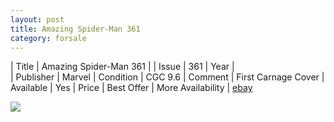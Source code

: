 ```yaml
---
layout: post
title: Amazing Spider-Man 361
category: forsale
---
```


| Title | Amazing Spider-Man 361 |
| Issue | 361
| Year |    
| Publisher | Marvel
| Condition | CGC 9.6
| Comment | First Carnage Cover
| Available | Yes
| Price | Best Offer
| More Availability | <a href="ebay.com">ebay</a>

<img src="http://comicsguy.github.io/comicimages/images/asm-361-front.jpg"/>